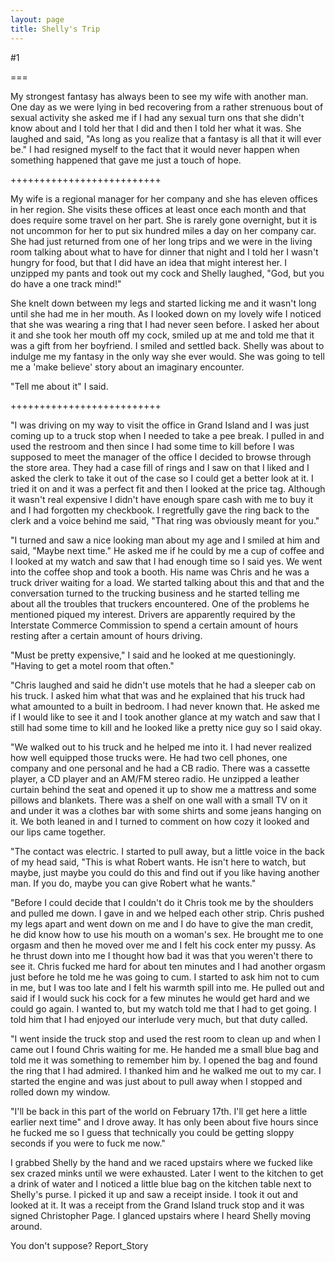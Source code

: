 ```yaml
---
layout: page
title: Shelly's Trip
---
```

#1 

===

My strongest fantasy has always been to see my wife with another man. One day as we were lying in bed recovering from a rather strenuous bout of sexual activity she asked me if I had any sexual turn ons that she didn't know about and I told her that I did and then I told her what it was. She laughed and said, "As long as you realize that a fantasy is all that it will ever be." I had resigned myself to the fact that it would never happen when something happened that gave me just a touch of hope. 

++++++++++++++++++++++++++ 

My wife is a regional manager for her company and she has eleven offices in her region. She visits these offices at least once each month and that does require some travel on her part. She is rarely gone overnight, but it is not uncommon for her to put six hundred miles a day on her company car. She had just returned from one of her long trips and we were in the living room talking about what to have for dinner that night and I told her I wasn't hungry for food, but that I did have an idea that might interest her. I unzipped my pants and took out my cock and Shelly laughed, "God, but you do have a one track mind!" 

She knelt down between my legs and started licking me and it wasn't long until she had me in her mouth. As I looked down on my lovely wife I noticed that she was wearing a ring that I had never seen before. I asked her about it and she took her mouth off my cock, smiled up at me and told me that it was a gift from her boyfriend. I smiled and settled back. Shelly was about to indulge me my fantasy in the only way she ever would. She was going to tell me a 'make believe' story about an imaginary encounter. 

"Tell me about it" I said. 

++++++++++++++++++++++++++ 

"I was driving on my way to visit the office in Grand Island and I was just coming up to a truck stop when I needed to take a pee break. I pulled in and used the restroom and then since I had some time to kill before I was supposed to meet the manager of the office I decided to browse through the store area. They had a case fill of rings and I saw on that I liked and I asked the clerk to take it out of the case so I could get a better look at it. I tried it on and it was a perfect fit and then I looked at the price tag. Although it wasn't real expensive I didn't have enough spare cash with me to buy it and I had forgotten my checkbook. I regretfully gave the ring back to the clerk and a voice behind me said, "That ring was obviously meant for you." 

"I turned and saw a nice looking man about my age and I smiled at him and said, "Maybe next time." He asked me if he could by me a cup of coffee and I looked at my watch and saw that I had enough time so I said yes. We went into the coffee shop and took a booth. His name was Chris and he was a truck driver waiting for a load. We started talking about this and that and the conversation turned to the trucking business and he started telling me about all the troubles that truckers encountered. One of the problems he mentioned piqued my interest. Drivers are apparently required by the Interstate Commerce Commission to spend a certain amount of hours resting after a certain amount of hours driving. 

"Must be pretty expensive," I said and he looked at me questioningly. "Having to get a motel room that often." 

"Chris laughed and said he didn't use motels that he had a sleeper cab on his truck. I asked him what that was and he explained that his truck had what amounted to a built in bedroom. I had never known that. He asked me if I would like to see it and I took another glance at my watch and saw that I still had some time to kill and he looked like a pretty nice guy so I said okay. 

"We walked out to his truck and he helped me into it. I had never realized how well equipped those trucks were. He had two cell phones, one company and one personal and he had a CB radio. There was a cassette player, a CD player and an AM/FM stereo radio. He unzipped a leather curtain behind the seat and opened it up to show me a mattress and some pillows and blankets. There was a shelf on one wall with a small TV on it and under it was a clothes bar with some shirts and some jeans hanging on it. We both leaned in and I turned to comment on how cozy it looked and our lips came together. 

"The contact was electric. I started to pull away, but a little voice in the back of my head said, "This is what Robert wants. He isn't here to watch, but maybe, just maybe you could do this and find out if you like having another man. If you do, maybe you can give Robert what he wants." 

"Before I could decide that I couldn't do it Chris took me by the shoulders and pulled me down. I gave in and we helped each other strip. Chris pushed my legs apart and went down on me and I do have to give the man credit, he did know how to use his mouth on a woman's sex. He brought me to one orgasm and then he moved over me and I felt his cock enter my pussy. As he thrust down into me I thought how bad it was that you weren't there to see it. Chris fucked me hard for about ten minutes and I had another orgasm just before he told me he was going to cum. I started to ask him not to cum in me, but I was too late and I felt his warmth spill into me. He pulled out and said if I would suck his cock for a few minutes he would get hard and we could go again. I wanted to, but my watch told me that I had to get going. I told him that I had enjoyed our interlude very much, but that duty called. 

"I went inside the truck stop and used the rest room to clean up and when I came out I found Chris waiting for me. He handed me a small blue bag and told me it was something to remember him by. I opened the bag and found the ring that I had admired. I thanked him and he walked me out to my car. I started the engine and was just about to pull away when I stopped and rolled down my window. 

"I'll be back in this part of the world on February 17th. I'll get here a little earlier next time" and I drove away. It has only been about five hours since he fucked me so I guess that technically you could be getting sloppy seconds if you were to fuck me now." 

I grabbed Shelly by the hand and we raced upstairs where we fucked like sex crazed minks until we were exhausted. Later I went to the kitchen to get a drink of water and I noticed a little blue bag on the kitchen table next to Shelly's purse. I picked it up and saw a receipt inside. I took it out and looked at it. It was a receipt from the Grand Island truck stop and it was signed Christopher Page. I glanced upstairs where I heard Shelly moving around. 

You don't suppose? Report_Story 
